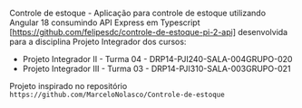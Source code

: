 Controle de estoque - Aplicação para controle de estoque utilizando Angular 18 consumindo API Express em Typescript [https://github.com/felipesdc/controle-de-estoque-pi-2-api] desenvolvida para a disciplina Projeto Integrador dos cursos:

- Projeto Integrador II - Turma 04 - DRP14-PJI240-SALA-004GRUPO-020
- Projeto Integrador III - Turma 03 - DRP14-PJI310-SALA-003GRUPO-021

Projeto inspirado no repositório `https://github.com/MarceloNolasco/Controle-de-estoque`
